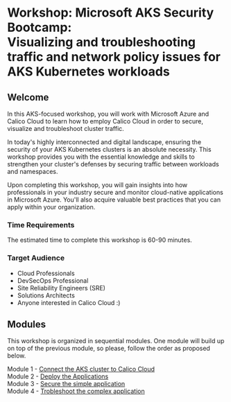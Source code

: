 # Workshop: Microsoft AKS Security Bootcamp: </br> Visualizing and troubleshooting traffic and network policy issues for AKS Kubernetes workloads

## Welcome

In this AKS-focused workshop, you will work with Microsoft Azure and Calico Cloud to learn how to employ Calico Cloud in order to secure, visualize and troubleshoot cluster traffic.

In today's highly interconnected and digital landscape, ensuring the security of your AKS Kubernetes clusters is an absolute necessity. This workshop provides you with the essential knowledge and skills to strengthen your cluster's defenses by securing traffic between workloads and namespaces.

Upon completing this workshop, you will gain insights into how professionals in your industry secure and monitor cloud-native applications in Microsoft Azure. You'll also acquire valuable best practices that you can apply within your organization.

### Time Requirements

The estimated time to complete this workshop is 60-90 minutes.

### Target Audience

- Cloud Professionals
- DevSecOps Professional
- Site Reliability Engineers (SRE)
- Solutions Architects
- Anyone interested in Calico Cloud :)

## Modules

This workshop is organized in sequential modules. One module will build up on top of the previous module, so please, follow the order as proposed below.

Module 1 - [Connect the AKS cluster to Calico Cloud](/mod/module-1-connect-calicocloud.md) </br>
Module 2 - [Deploy the Applications](/mod/module-2-deploy-applications.md) </br>
Module 3 - [Secure the simple application](/mod/module-3-secure-simple-app.md) </br>
Module 4 - [Trobleshoot the complex application](/mod/module-4-complex-app-tshoot.md) </br>
